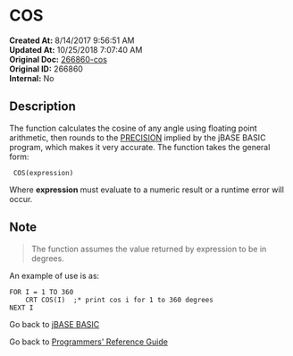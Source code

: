 # COS

**Created At:** 8/14/2017 9:56:51 AM  
**Updated At:** 10/25/2018 7:07:40 AM  
**Original Doc:** [266860-cos](https://docs.jbase.com/36868-jbase-basic/266860-cos)  
**Original ID:** 266860  
**Internal:** No  

## Description

The function calculates the cosine of any angle using floating point arithmetic, then rounds to the [PRECISION](./../precision) implied by the jBASE BASIC program, which makes it very accurate. The function takes the general form:

```
 COS(expression)
```

Where **expression** must evaluate to a numeric result or a runtime error will occur.

## Note

> The function assumes the value returned by expression to be in degrees.

An example of use is as:

```
FOR I = 1 TO 360
    CRT COS(I)  ;* print cos i for 1 to 360 degrees
NEXT I
```

Go back to [jBASE BASIC](./../README.md)

Go back to [Programmers' Reference Guide](./../../reference-guides/jbc/README.md)

